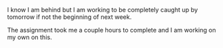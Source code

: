 I know I am behind but I am working to be completely caught up by tomorrow if not the beginning of next week.

The assignment took me a couple hours to complete and I am working on my own on this. 
